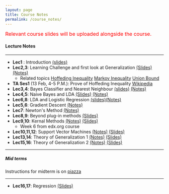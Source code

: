 ```yaml
---
layout: page
title: Course Notes
permalink: /course_notes/
---
```


<font size="3" color="red">Relevant course slides will be uploaded alongside the course.</font>

#### Lecture Notes
___
- **Lec1** : Introduction [(slides)](https://goo.gl/afZAyn) 
- **Lec2,3**: Learning Challenge and first look at Generalization [(Slides)](https://goo.gl/AFi3p2) [(Notes)](https://goo.gl/Yg26UV)
   - Related topics [Hoffeding Inequality](https://en.wikipedia.org/wiki/Hoeffding%27s_inequality) 
     [Markov Inequality](https://en.wikipedia.org/wiki/Markov%27s_inequality) 
	 [Union Bound](https://en.wikipedia.org/wiki/Boole%27s_inequality)
- **TA Ses1** (13 Feb, 4-5 P.M.): Prove of Hoffeding Inequality [Wikipedia](https://goo.gl/Z6LxJr)
- **Lec3,4**: Bayes Classifier and Nearest Neighbour [(slides)](https://goo.gl/4S81up) [(Notes)](https://goo.gl/MjnEXx)
- **Lec4,5**: Naive Bayes and LDA [(Slides)](https://goo.gl/Qwt7qW) [(Notes)](https://goo.gl/1dWSpW)
- **Lec6,8**: LDA and Logistic Regression [(slides)](https://goo.gl/kdzYJh)[(Notes)](https://goo.gl/KKqGFc)
- **Lec5,6**: Gradient Descent [(Notes)](https://goo.gl/dCv7mR)
- **Lec7**: Newton's Method [(Notes)](https://goo.gl/8Sj53c)
- **Lec8,9**: Beyond plug-in methods [(Slides)](https://goo.gl/uDutWE)
- **Lec9,10**: Kernal Methods [(Notes)](https://goo.gl/aRbE1W) [(Slides)](https://goo.gl/pby8D6)
	- Week 6 from edx.org course
- **Lec10,11,12**: Support Vector Machines [(Notes)](https://goo.gl/orjHgK) [(Slides)](https://goo.gl/hhJNoF)
- **Lec13,14**: Theory of Generalization 1 [(Notes)]() [(Slides)](https://goo.gl/mU8xX9)
- **Lec15,16**: Theory of Generalization 2 [(Notes)](https://goo.gl/sW8ZsD) [(Slides)](https://goo.gl/SdRQxN) 

***

##### Mid terms 
Instructions for midterm is on [piazza](https://piazza.com/class/jdbr14a4r092to?cid=33)


***

- **Lec16,17**: Regression  [(Slides)](https://goo.gl/4TfHzL)